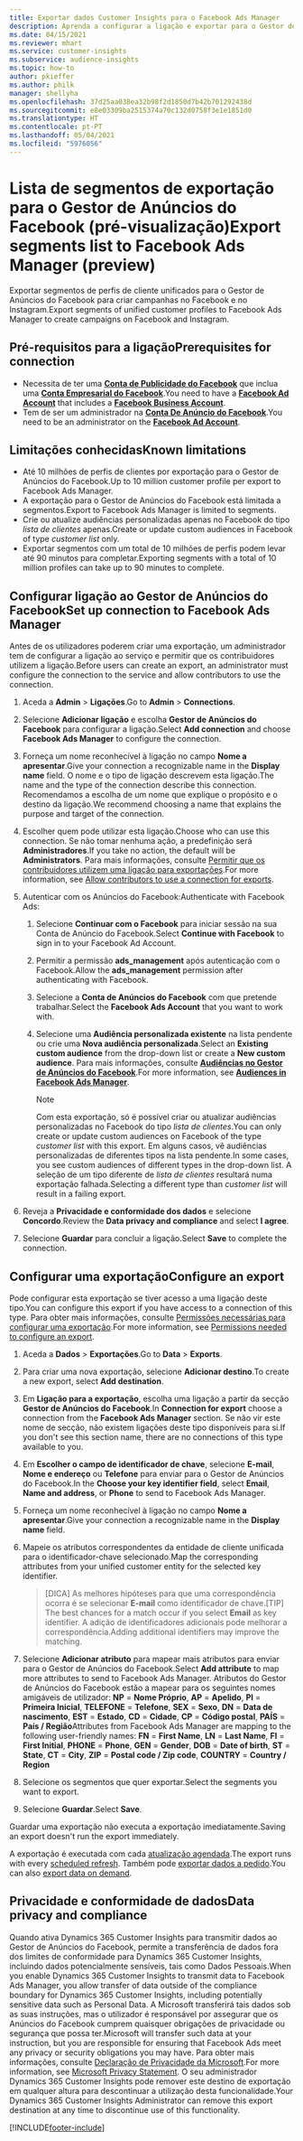 ```yaml
---
title: Exportar dados Customer Insights para o Facebook Ads Manager
description: Aprenda a configurar a ligação e exportar para o Gestor de Anúncios do Facebook.
ms.date: 04/15/2021
ms.reviewer: mhart
ms.service: customer-insights
ms.subservice: audience-insights
ms.topic: how-to
author: pkieffer
ms.author: philk
manager: shellyha
ms.openlocfilehash: 37d25aa038ea32b98f2d1850d7b42b701292438d
ms.sourcegitcommit: e8e03309ba2515374a70c132d0758f3e1e1851d0
ms.translationtype: HT
ms.contentlocale: pt-PT
ms.lasthandoff: 05/04/2021
ms.locfileid: "5976056"
---
```

# <a name="export-segments-list-to-facebook-ads-manager-preview"></a><span data-ttu-id="e3d7c-103">Lista de segmentos de exportação para o Gestor de Anúncios do Facebook (pré-visualização)</span><span class="sxs-lookup"><span data-stu-id="e3d7c-103">Export segments list to Facebook Ads Manager (preview)</span></span>

<span data-ttu-id="e3d7c-104">Exportar segmentos de perfis de cliente unificados para o Gestor de Anúncios do Facebook para criar campanhas no Facebook e no Instagram.</span><span class="sxs-lookup"><span data-stu-id="e3d7c-104">Export segments of unified customer profiles to Facebook Ads Manager to create campaigns on Facebook and Instagram.</span></span>

## <a name="prerequisites-for-connection"></a><span data-ttu-id="e3d7c-105">Pré-requisitos para a ligação</span><span class="sxs-lookup"><span data-stu-id="e3d7c-105">Prerequisites for connection</span></span>

- <span data-ttu-id="e3d7c-106">Necessita de ter uma [**Conta de Publicidade do Facebook**](https://www.facebook.com/business/learn/lessons/step-by-step-ads-manager-account) que inclua uma [**Conta Empresarial do Facebook**](https://business.facebook.com/).</span><span class="sxs-lookup"><span data-stu-id="e3d7c-106">You need to have a [**Facebook Ad Account**](https://www.facebook.com/business/learn/lessons/step-by-step-ads-manager-account) that includes a [**Facebook Business Account**](https://business.facebook.com/).</span></span>
- <span data-ttu-id="e3d7c-107">Tem de ser um administrador na [**Conta De Anúncio do Facebook**](https://www.facebook.com/business/learn/lessons/step-by-step-ads-manager-account).</span><span class="sxs-lookup"><span data-stu-id="e3d7c-107">You need to be an administrator on the [**Facebook Ad Account**](https://www.facebook.com/business/learn/lessons/step-by-step-ads-manager-account).</span></span>

## <a name="known-limitations"></a><span data-ttu-id="e3d7c-108">Limitações conhecidas</span><span class="sxs-lookup"><span data-stu-id="e3d7c-108">Known limitations</span></span>

- <span data-ttu-id="e3d7c-109">Até 10 milhões de perfis de clientes por exportação para o Gestor de Anúncios do Facebook.</span><span class="sxs-lookup"><span data-stu-id="e3d7c-109">Up to 10 million customer profile per export to Facebook Ads Manager.</span></span>
- <span data-ttu-id="e3d7c-110">A exportação para o Gestor de Anúncios do Facebook está limitada a segmentos.</span><span class="sxs-lookup"><span data-stu-id="e3d7c-110">Export to Facebook Ads Manager is limited to segments.</span></span>
- <span data-ttu-id="e3d7c-111">Crie ou atualize audiências personalizadas apenas no Facebook do tipo *lista de clientes* apenas.</span><span class="sxs-lookup"><span data-stu-id="e3d7c-111">Create or update custom audiences in Facebook of type *customer list* only.</span></span>
- <span data-ttu-id="e3d7c-112">Exportar segmentos com um total de 10 milhões de perfis podem levar até 90 minutos para completar.</span><span class="sxs-lookup"><span data-stu-id="e3d7c-112">Exporting segments with a total of 10 million profiles can take up to 90 minutes to complete.</span></span>

## <a name="set-up-connection-to-facebook-ads-manager"></a><span data-ttu-id="e3d7c-113">Configurar ligação ao Gestor de Anúncios do Facebook</span><span class="sxs-lookup"><span data-stu-id="e3d7c-113">Set up connection to Facebook Ads Manager</span></span>

<span data-ttu-id="e3d7c-114">Antes de os utilizadores poderem criar uma exportação, um administrador tem de configurar a ligação ao serviço e permitir que os contribuidores utilizem a ligação.</span><span class="sxs-lookup"><span data-stu-id="e3d7c-114">Before users can create an export, an administrator must configure the connection to the service and allow contributors to use the connection.</span></span>

1. <span data-ttu-id="e3d7c-115">Aceda a **Admin** > **Ligações**.</span><span class="sxs-lookup"><span data-stu-id="e3d7c-115">Go to **Admin** > **Connections**.</span></span>

1. <span data-ttu-id="e3d7c-116">Selecione **Adicionar ligação** e escolha **Gestor de Anúncios do Facebook** para configurar a ligação.</span><span class="sxs-lookup"><span data-stu-id="e3d7c-116">Select **Add connection** and choose **Facebook Ads Manager** to configure the connection.</span></span>

1. <span data-ttu-id="e3d7c-117">Forneça um nome reconhecível à ligação no campo **Nome a apresentar**.</span><span class="sxs-lookup"><span data-stu-id="e3d7c-117">Give your connection a recognizable name in the **Display name** field.</span></span> <span data-ttu-id="e3d7c-118">O nome e o tipo de ligação descrevem esta ligação.</span><span class="sxs-lookup"><span data-stu-id="e3d7c-118">The name and the type of the connection describe this connection.</span></span> <span data-ttu-id="e3d7c-119">Recomendamos a escolha de um nome que explique o propósito e o destino da ligação.</span><span class="sxs-lookup"><span data-stu-id="e3d7c-119">We recommend choosing a name that explains the purpose and target of the connection.</span></span>

1. <span data-ttu-id="e3d7c-120">Escolher quem pode utilizar esta ligação.</span><span class="sxs-lookup"><span data-stu-id="e3d7c-120">Choose who can use this connection.</span></span> <span data-ttu-id="e3d7c-121">Se não tomar nenhuma ação, a predefinição será **Administradores**.</span><span class="sxs-lookup"><span data-stu-id="e3d7c-121">If you take no action, the default will be **Administrators**.</span></span> <span data-ttu-id="e3d7c-122">Para mais informações, consulte [Permitir que os contribuidores utilizem uma ligação para exportações](connections.md#allow-contributors-to-use-a-connection-for-exports).</span><span class="sxs-lookup"><span data-stu-id="e3d7c-122">For more information, see [Allow contributors to use a connection for exports](connections.md#allow-contributors-to-use-a-connection-for-exports).</span></span>

1. <span data-ttu-id="e3d7c-123">Autenticar com os Anúncios do Facebook:</span><span class="sxs-lookup"><span data-stu-id="e3d7c-123">Authenticate with Facebook Ads:</span></span> 

   1. <span data-ttu-id="e3d7c-124">Selecione **Continuar com o Facebook** para iniciar sessão na sua Conta de Anúncio do Facebook.</span><span class="sxs-lookup"><span data-stu-id="e3d7c-124">Select **Continue with Facebook** to sign in to your Facebook Ad Account.</span></span>

   1. <span data-ttu-id="e3d7c-125">Permitir a permissão **ads_management** após autenticação com o Facebook.</span><span class="sxs-lookup"><span data-stu-id="e3d7c-125">Allow the **ads_management** permission after authenticating with Facebook.</span></span>

   1. <span data-ttu-id="e3d7c-126">Selecione a **Conta de Anúncios do Facebook** com que pretende trabalhar.</span><span class="sxs-lookup"><span data-stu-id="e3d7c-126">Select the **Facebook Ads Account** that you want to work with.</span></span>

   1. <span data-ttu-id="e3d7c-127">Selecione uma **Audiência personalizada existente** na lista pendente ou crie uma **Nova audiência personalizada**.</span><span class="sxs-lookup"><span data-stu-id="e3d7c-127">Select an **Existing custom audience** from the drop-down list or create a **New custom audience**.</span></span> <span data-ttu-id="e3d7c-128">Para mais informações, consulte [**Audiências no Gestor de Anúncios do Facebook**](https://www.facebook.com/business/help/744354708981227?id=2469097953376494).</span><span class="sxs-lookup"><span data-stu-id="e3d7c-128">For more information, see [**Audiences in Facebook Ads Manager**](https://www.facebook.com/business/help/744354708981227?id=2469097953376494).</span></span>
      > [!NOTE]
      > <span data-ttu-id="e3d7c-129">Com esta exportação, só é possível criar ou atualizar audiências personalizadas no Facebook do tipo *lista de clientes*.</span><span class="sxs-lookup"><span data-stu-id="e3d7c-129">You can only create or update custom audiences on Facebook of the type *customer list* with this export.</span></span> <span data-ttu-id="e3d7c-130">Em alguns casos, vê audiências personalizadas de diferentes tipos na lista pendente.</span><span class="sxs-lookup"><span data-stu-id="e3d7c-130">In some cases, you see custom audiences of different types in the drop-down list.</span></span> <span data-ttu-id="e3d7c-131">A seleção de um tipo diferente de *lista de clientes* resultará numa exportação falhada.</span><span class="sxs-lookup"><span data-stu-id="e3d7c-131">Selecting a different type than *customer list* will result in a failing export.</span></span> 

1. <span data-ttu-id="e3d7c-132">Reveja a **Privacidade e conformidade dos dados** e selecione **Concordo**.</span><span class="sxs-lookup"><span data-stu-id="e3d7c-132">Review the **Data privacy and compliance** and select **I agree**.</span></span>

1. <span data-ttu-id="e3d7c-133">Selecione **Guardar** para concluir a ligação.</span><span class="sxs-lookup"><span data-stu-id="e3d7c-133">Select **Save** to complete the connection.</span></span>

## <a name="configure-an-export"></a><span data-ttu-id="e3d7c-134">Configurar uma exportação</span><span class="sxs-lookup"><span data-stu-id="e3d7c-134">Configure an export</span></span>

<span data-ttu-id="e3d7c-135">Pode configurar esta exportação se tiver acesso a uma ligação deste tipo.</span><span class="sxs-lookup"><span data-stu-id="e3d7c-135">You can configure this export if you have access to a connection of this type.</span></span> <span data-ttu-id="e3d7c-136">Para obter mais informações, consulte [Permissões necessárias para configurar uma exportação](export-destinations.md#set-up-a-new-export).</span><span class="sxs-lookup"><span data-stu-id="e3d7c-136">For more information, see [Permissions needed to configure an export](export-destinations.md#set-up-a-new-export).</span></span>

1. <span data-ttu-id="e3d7c-137">Aceda a **Dados** > **Exportações**.</span><span class="sxs-lookup"><span data-stu-id="e3d7c-137">Go to **Data** > **Exports**.</span></span>

1. <span data-ttu-id="e3d7c-138">Para criar uma nova exportação, selecione **Adicionar destino**.</span><span class="sxs-lookup"><span data-stu-id="e3d7c-138">To create a new export, select **Add destination**.</span></span> 

1. <span data-ttu-id="e3d7c-139">Em **Ligação para a exportação**, escolha uma ligação a partir da secção **Gestor de Anúncios do Facebook**.</span><span class="sxs-lookup"><span data-stu-id="e3d7c-139">In **Connection for export** choose a connection from the **Facebook Ads Manager** section.</span></span> <span data-ttu-id="e3d7c-140">Se não vir este nome de secção, não existem ligações deste tipo disponíveis para si.</span><span class="sxs-lookup"><span data-stu-id="e3d7c-140">If you don't see this section name, there are no connections of this type available to you.</span></span>

1. <span data-ttu-id="e3d7c-141">Em **Escolher o campo de identificador de chave**, selecione **E-mail**, **Nome e endereço** ou **Telefone** para enviar para o Gestor de Anúncios do Facebook.</span><span class="sxs-lookup"><span data-stu-id="e3d7c-141">In the **Choose your key identifier field**, select **Email**, **Name and address**, or **Phone** to send to Facebook Ads Manager.</span></span> 

1. <span data-ttu-id="e3d7c-142">Forneça um nome reconhecível à ligação no campo **Nome a apresentar**.</span><span class="sxs-lookup"><span data-stu-id="e3d7c-142">Give your connection a recognizable name in the **Display name** field.</span></span>

1. <span data-ttu-id="e3d7c-143">Mapeie os atributos correspondentes da entidade de cliente unificada para o identificador-chave selecionado.</span><span class="sxs-lookup"><span data-stu-id="e3d7c-143">Map the corresponding attributes from your unified customer entity for the selected key identifier.</span></span>
   > <span data-ttu-id="e3d7c-144">[DICA] As melhores hipóteses para que uma correspondência ocorra é se selecionar **E-mail** como identificador de chave.</span><span class="sxs-lookup"><span data-stu-id="e3d7c-144">[TIP] The best chances for a match occur if you select **Email** as key identifier.</span></span> <span data-ttu-id="e3d7c-145">A adição de identificadores adicionais pode melhorar a correspondência.</span><span class="sxs-lookup"><span data-stu-id="e3d7c-145">Adding additional identifiers may improve the matching.</span></span>

1. <span data-ttu-id="e3d7c-146">Selecione **Adicionar atributo** para mapear mais atributos para enviar para o Gestor de Anúncios do Facebook.</span><span class="sxs-lookup"><span data-stu-id="e3d7c-146">Select **Add attribute** to map more attributes to send to Facebook Ads Manager.</span></span> <span data-ttu-id="e3d7c-147">Atributos do Gestor de Anúncios do Facebook estão a mapear para os seguintes nomes amigáveis de utilizador: **NP** = **Nome Próprio**, **AP** = **Apelido**, **PI** = **Primeira Inicial**, **TELEFONE** = **Telefone**, **SEX** = **Sexo**, **DN** = **Data de nascimento**, **EST** = **Estado**, **CD** = **Cidade**, **CP** = **Código postal**, **PAÍS** = **País / Região**</span><span class="sxs-lookup"><span data-stu-id="e3d7c-147">Attributes from Facebook Ads Manager are mapping to the following user-friendly names: **FN** = **First Name**, **LN** = **Last Name**, **FI** = **First Initial**, **PHONE** = **Phone**, **GEN** = **Gender**, **DOB** = **Date of birth**, **ST** = **State**, **CT** = **City**, **ZIP** = **Postal code / Zip code**, **COUNTRY** = **Country / Region**</span></span>

1. <span data-ttu-id="e3d7c-148">Selecione os segmentos que quer exportar.</span><span class="sxs-lookup"><span data-stu-id="e3d7c-148">Select the segments you want to export.</span></span>

1. <span data-ttu-id="e3d7c-149">Selecione **Guardar**.</span><span class="sxs-lookup"><span data-stu-id="e3d7c-149">Select **Save**.</span></span>

<span data-ttu-id="e3d7c-150">Guardar uma exportação não executa a exportação imediatamente.</span><span class="sxs-lookup"><span data-stu-id="e3d7c-150">Saving an export doesn't run the export immediately.</span></span>

<span data-ttu-id="e3d7c-151">A exportação é executada com cada [atualização agendada](system.md#schedule-tab).</span><span class="sxs-lookup"><span data-stu-id="e3d7c-151">The export runs with every [scheduled refresh](system.md#schedule-tab).</span></span> <span data-ttu-id="e3d7c-152">Também pode [exportar dados a pedido](export-destinations.md#run-exports-on-demand).</span><span class="sxs-lookup"><span data-stu-id="e3d7c-152">You can also [export data on demand](export-destinations.md#run-exports-on-demand).</span></span> 

## <a name="data-privacy-and-compliance"></a><span data-ttu-id="e3d7c-153">Privacidade e conformidade de dados</span><span class="sxs-lookup"><span data-stu-id="e3d7c-153">Data privacy and compliance</span></span>

<span data-ttu-id="e3d7c-154">Quando ativa Dynamics 365 Customer Insights para transmitir dados ao Gestor de Anúncios do Facebook, permite a transferência de dados fora dos limites de conformidade para Dynamics 365 Customer Insights, incluindo dados potencialmente sensíveis, tais como Dados Pessoais.</span><span class="sxs-lookup"><span data-stu-id="e3d7c-154">When you enable Dynamics 365 Customer Insights to transmit data to Facebook Ads Manager, you allow transfer of data outside of the compliance boundary for Dynamics 365 Customer Insights, including potentially sensitive data such as Personal Data.</span></span> <span data-ttu-id="e3d7c-155">A Microsoft transferirá tais dados sob as suas instruções, mas o utilizador é responsável por assegurar que os Anúncios do Facebook cumprem quaisquer obrigações de privacidade ou segurança que possa ter.</span><span class="sxs-lookup"><span data-stu-id="e3d7c-155">Microsoft will transfer such data at your instruction, but you are responsible for ensuring that Facebook Ads meet any privacy or security obligations you may have.</span></span> <span data-ttu-id="e3d7c-156">Para obter mais informações, consulte [Declaração de Privacidade da Microsoft](https://go.microsoft.com/fwlink/?linkid=396732).</span><span class="sxs-lookup"><span data-stu-id="e3d7c-156">For more information, see [Microsoft Privacy Statement](https://go.microsoft.com/fwlink/?linkid=396732).</span></span>
<span data-ttu-id="e3d7c-157">O seu administrador Dynamics 365 Customer Insights pode remover este destino de exportação em qualquer altura para descontinuar a utilização desta funcionalidade.</span><span class="sxs-lookup"><span data-stu-id="e3d7c-157">Your Dynamics 365 Customer Insights Administrator can remove this export destination at any time to discontinue use of this functionality.</span></span>


[!INCLUDE[footer-include](../includes/footer-banner.md)]

